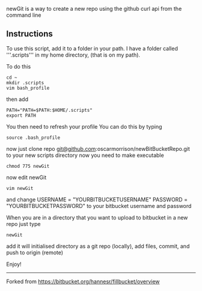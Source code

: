 newGit is a way to create a new repo using the github curl api from the command line

## Instructions ##

To use this script, add it to a folder in your path. I have a folder called '''.scripts''' in my home directory,
(that is on my path).

To do this 

```
cd ~
mkdir .scripts
vim bash_profile
```

then add 
```
PATH="PATH=$PATH:$HOME/.scripts" 
export PATH
```
You then need to refresh your profile
You can do this by typing
```
source .bash_profile
```
now just clone repo git@github.com:oscarmorrison/newBitBucketRepo.git
to your new scripts directory
now you need to make executable
```
chmod 775 newGit
```

now edit newGit
```
vim newGit
````
and change 
USERNAME = "YOURBITBUCKETUSERNAME"
PASSWORD = "YOURBITBUCKETPASSWORD"
to your bitbucket username and password

When you are in a directory that you want to upload to bitbucket in a new repo
just type 

```
newGit
```

add it will initialised directory as a git repo (locally),
add files, commit, and push to origin (remote)


Enjoy!

-----------

Forked from https://bitbucket.org/hannesr/fillbucket/overview